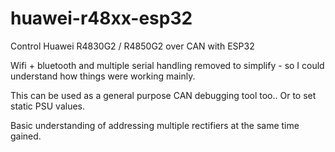 # huawei-r48xx-esp32
Control Huawei R4830G2 / R4850G2 over CAN with ESP32

Wifi + bluetooth and multiple serial handling removed to simplify - so I could understand how things were working mainly.

This can be used as a general purpose CAN debugging tool too.. Or to set static PSU values. 

Basic understanding of addressing multiple rectifiers at the same time gained. 
